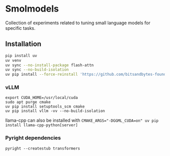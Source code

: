 # Smolmodels

Collection of experiments related to tuning small language models for specific tasks.

## Installation

```bash
pip install uv
uv venv
uv sync --no-install-package flash-attn
uv sync --no-build-isolation
uv pip install --force-reinstall 'https://github.com/bitsandbytes-foundation/bitsandbytes/releases/download/continuous-release_main/bitsandbytes-0.44.2.dev0-py3-none-manylinux_2_24_x86_64.whl' --no-deps
```

### vLLM

```
export CUDA_HOME=/usr/local/cuda
sudo apt purge cmake
uv pip install setuptools_scm cmake
uv pip install vllm -vv --no-build-isolation
```


llama-cpp can also be installed with `CMAKE_ARGS="-DGGML_CUDA=on" uv pip install llama-cpp-python[server]`

### Pyright dependencies

```
pyright --createstub transformers
```